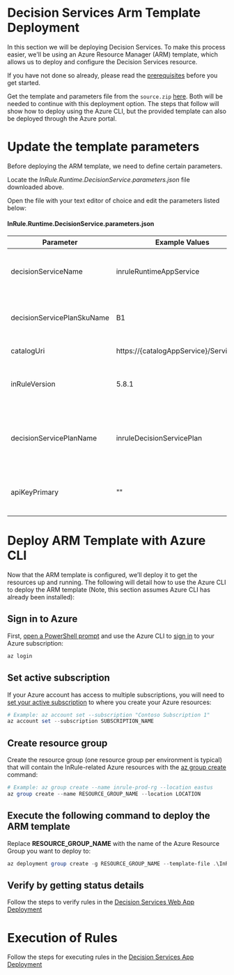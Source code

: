 Decision Services Arm Template Deployment
====
In this section we will be deploying Decision Services. To make this process easier, we'll be using an Azure Resource Manager (ARM) template, which allows us to deploy and configure the Decision Services resource.

If you have not done so already, please read the [prerequisites](../README.md#prerequisites) before you get started.

Get the template and parameters file from the `source.zip` [here](https://github.com/InRule/AzureAppServices/releases). Both will be needed to continue with this deployment option. The steps that follow will show how to deploy using the Azure CLI, but the provided template can also be deployed through the Azure portal.

# Update the template parameters

Before deploying the ARM template, we need to define certain parameters.

Locate the _InRule.Runtime.DecisionService.parameters.json_ file downloaded above. 

Open the file with your text editor of choice and edit the parameters listed below:

#### InRule.Runtime.DecisionService.parameters.json
| Parameter | Example Values | Description |
| --------- | -------------- | ----------- |
| decisionServiceName | inruleRuntimeAppService | Provide a name for the Azure App Service that the decision service will run on. |
| decisionServicePlanSkuName | B1 | Describes runtime services plan's pricing tier and capacity. [Plan Details](https://azure.microsoft.com/en-us/pricing/details/app-service/)|
| catalogUri | https://{catalogAppService}/Service.svc | Provide the uri for the catalog service. |
| inRuleVersion | 5.8.1 | Provide the inRule version you wish to deploy, default value is the latest inRule version. |
| decisionServicePlanName | inruleDecisionServicePlan | The name for the app Service Plan.  Leave blank for the value to be derived as `decisionServiceName` + `Plan`|
| apiKeyPrimary | "" | Provide an api key value that will be used to authenticate to Decision Services. |

# Deploy ARM Template with Azure CLI

Now that the ARM template is configured, we’ll deploy it to get the resources up and running. The following will detail how to use the Azure CLI to deploy the ARM template (Note, this section assumes Azure CLI has already been installed): 

## Sign in to Azure
First, [open a PowerShell prompt](https://docs.microsoft.com/en-us/powershell/scripting/setup/starting-windows-powershell) and use the Azure CLI to [sign in](https://docs.microsoft.com/en-us/cli/azure/authenticate-azure-cli) to your Azure subscription:
```powershell
az login
```

## Set active subscription
If your Azure account has access to multiple subscriptions, you will need to [set your active subscription](https://docs.microsoft.com/en-us/cli/azure/account#az-account-set) to where you create your Azure resources:
```powershell
# Example: az account set --subscription "Contoso Subscription 1"
az account set --subscription SUBSCRIPTION_NAME
```

## Create resource group
Create the resource group (one resource group per environment is typical) that will contain the InRule-related Azure resources with the [az group create](https://docs.microsoft.com/en-us/cli/azure/group#az-group-create) command:
```powershell
# Example: az group create --name inrule-prod-rg --location eastus
az group create --name RESOURCE_GROUP_NAME --location LOCATION
```

## Execute the following command to deploy the ARM template
Replace __RESOURCE_GROUP_NAME__ with the name of the Azure Resource Group you want to deploy to:
```powershell
az deployment group create -g RESOURCE_GROUP_NAME --template-file .\InRule.Runtime.DecisionService.json --parameters .\InRule.Runtime.DecisionService.parameters.json
```

## Verify by getting status details
Follow the steps to verify rules in the [Decision Services Web App Deployment](decision-services.md#verify-by-getting-status-details)

# Execution of Rules
Follow the steps for executing rules in the [Decision Services App Deployment](decision-services.md#execution-of-rules)
